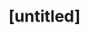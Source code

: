 ---
pid: LLG157
title: "[untitled]"
location_transcription: 
zipcode: '19027'
outside_phl: 'Elkins Park PA '
neighborhood: Elkins Park
age: '17'
age_range: 13-19
instagram: 
image_file_name: LLG_157.jpg
proposal_transcription: a nice mirrored box around the william penn statue at city
  hall
topic: Art,History,Inclusivity
topic_summary: 0, 0, 0
type: Sculpture Statue
keywords_other: mirror, the battle is joined, mirrored box, pre-existing monument
credit: Sam Pancoe
image_labels: 
twitter: 
facebook: 
permalink: "/monuments/llg157/"
layout: item-page
---
